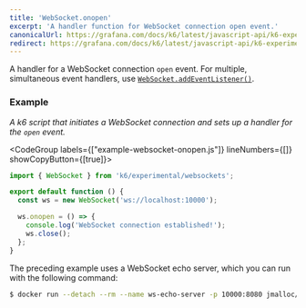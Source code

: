 ```yaml
---
title: 'WebSocket.onopen'
excerpt: 'A handler function for WebSocket connection open event.'
canonicalUrl: https://grafana.com/docs/k6/latest/javascript-api/k6-experimental/websockets/websocket/websocket-onopen/
redirect: https://grafana.com/docs/k6/latest/javascript-api/k6-experimental/websockets/websocket/websocket-onopen/
---
```


A handler for a WebSocket connection `open` event.
For multiple, simultaneous event handlers, use [`WebSocket.addEventListener()`](/javascript-api/k6-experimental/websockets/websocket/websocket-addeventlistener).

### Example

_A k6 script that initiates a WebSocket connection and sets up a handler for the `open` event._

<CodeGroup labels={["example-websocket-onopen.js"]} lineNumbers={[]} showCopyButton={[true]}>

```javascript
import { WebSocket } from 'k6/experimental/websockets';

export default function () {
  const ws = new WebSocket('ws://localhost:10000');

  ws.onopen = () => {
    console.log('WebSocket connection established!');
    ws.close();
  };
}
```

</CodeGroup>

The preceding example uses a WebSocket echo server, which you can run with the following command:

<CodeGroup>

```bash
$ docker run --detach --rm --name ws-echo-server -p 10000:8080 jmalloc/echo-server
```
</CodeGroup>